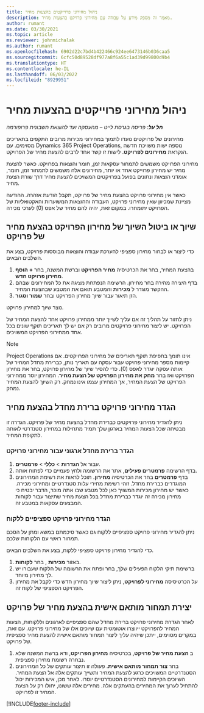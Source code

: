 ```yaml
---
title: ניהול מחירוני פרוייקטים בהצעות מחיר
description: מאמר זה מספק מידע על עבודה עם מחירוני פרויקט בהצעות מחיר.
author: rumant
ms.date: 03/30/2021
ms.topic: article
ms.reviewer: johnmichalak
ms.author: rumant
ms.openlocfilehash: 6902d22c7bd4b422466c924ee6473146b036caa5
ms.sourcegitcommit: 6cfc50d89528df977a8f6a55c1ad39d99800d9b4
ms.translationtype: HT
ms.contentlocale: he-IL
ms.lasthandoff: 06/03/2022
ms.locfileid: "8929951"
---
```

# <a name="manage-project-price-lists-on-project-quotes"></a>ניהול מחירוני פרוייקטים בהצעות מחיר 

_**חל על**: פריסה בגרסת לייט – מהעסקה ועד להוצאת חשבונית פרופורמה_

מחירונים של פרויקטים נועדו לתמוך במחירוני מכירות מרובים התקפים בתאריכים מסוימים. עם Dynamics 365 Project Operations, נוספה ישות משויכת חדשה הנקראת **מחירונים לפרויקט**. לישות זו קשר אחד לרבים להצעת מחיר של הפרויקט.

מחירוני הפרויקט משמשים לתמחור עסקאות זמן, חומר והוצאות בפרויקט. כאשר להצעת מחיר יש מחירון פרוייקט אחד או יותר, מחירונים אלה משמשים לתמחור זמן, חומר, אומדני הוצאות ונתונים בפועל בפרויקטים המשויכים להצעת מחיר דרך שורת הצעת מחיר.

כאשר אין מחירוני פרויקט בהצעת מחיר של פרויקט, תקבל הודעת אזהרה. ההודעה מציינת שמכיוון שאין מחירוני פרויקט, העבודה וההוצאות המשוערות והאקטואליות של הפרויקט יתומחרו. במקום זאת, יהיה להם מחיר של אפס (0) לערכי מכירה.

## <a name="associate-or-disassociate-a-project-price-list-on-a-project-quote"></a>שיוך או ביטול השיוך של מחירון הפרויקט בהצעת מחיר של פרויקט

כדי ליצור או לבחור מחירון ספציפי להערכת עבודה והוצאות מבוססות פרויקט, בצע את השלבים הבאים.

1. בהצעת המחיר, בחר את הכרטיסיה **מחיר הפרויקט** וברשת המשנה, בחר **+ הוסף מחירון פרויקט חדש**.
2. בדף היצירה מהירה בחר מחירון. הרשימה הנפתחת מציגה את כל המחירונים שבהם ההקשר מוגדר ל **מכירות** והמטבע תואם את המטבע שבהצעת המחיר.
4. הזן תיאור עבור שיוך מחירון הפרויקט ובחר **שמור וסגור**.

נוצר שיוך למחירון פרויקט.

ניתן לחזור על תהליך זה אם עליך לשייך יותר ממחירון פרויקט אחד להצעת המחיר של הפרויקט. יש ליצור מחירוני פרויקטים מרובים רק אם יש לך תאריכים תוקף שונים בכל אחד ממחירוני הפרויקט המשויכים.

> [!NOTE]
> Project Operations אינו תומך בחפיפת תוקף תאריכים של מחירוני הפרויקטים. אם קיימות מספר מחירוני פרויקט עבור עסקה עם תאריך נותן, כברירת מחדל המחיר של אותה עסקה יוגדר לאפס (0).
כדי להסיר שיוך של מחירון פרויקט, בחר את מחירון הפרויקט ואז בחר **מחק את מחירון הפרויקט של הצעת מחיר**. המחירון יוסר ממחירוני הפרויקט של הצעת המחיר, אך המחירון עצמו אינו נמחק. רק השיוך להצעת המחיר נמחק.

## <a name="set-up-default-project-price-lists-on-a-quote"></a>הגדר מחירוני פרויקט ברירת מחדל בהצעת מחיר

ניתן להגדיר מחירוני פרויקטים כברירת מחדל בהצעת מחיר של פרויקט. הגדרה זו מבטיחה שכל הצעות המחיר בארגון שלך תמיד מתחילות במחירון סטנדרטי לאותה לתקופת המחיר.

### <a name="set-up-organizational-default-for-project-price-lists"></a>הגדר ברירת מחדל ארגוני עבור מחירוני פרויקט

1. עבור אל **הגדרות** > **כללי** > **פרמטרים**.
2. בדף הרשימה **פרמטרים פעילים**, אתר את הרשומה ולחץ פעמיים כדי לפתוח אותה. 
3. בדף **פרמטרים** בחר את הכרטיסיה **מחירון**. תוכל לראות את רשימת המחירונים המוגדרים כברירת מחדל. זוהי רשימת מחירי עלות סטנדרטיים ומחירוני מכירה. כאשר יש מחירון מכירות המשויך כאן לכל מטבע שבו אתה מוכר, הדבר יבטיח כי מחירון מכירה זה יוגדר כברירת מחדל בכל הצעת מחיר שתיצור עבור לקוחות המבצעים עסקאות במטבע זה.

### <a name="set-up-customer-specific-project-price-lists"></a>הגדר מחירוני פרויקט ספציפיים ללקוח

ניתן להגדיר מחירוני פרויקט ספציפיים ללקוח גם כאשר סיכמתם במשא ומתן על הסכם תמחור ראשי עם הלקוחות שלכם.

כדי להגדיר מחירון פרויקט ספציפי ללקוח, בצע את השלבים הבאים.

1. באזור **מכירות** , בחר **לקוחות**.
2. ברשימת תיקי הלקוח הפעילים שלך, בחר ופתח את הרשומה של הלקוח שעבורו יש לך מחירון מיוחד.
3. על הכרטיסיסה **מחירוני לפרויקט**, ניתן ליצור שיוך מחירון חדש כדי לקבל את מחירון הפרויקט הספציפי של לקוח זה.

## <a name="create-custom-pricing-on-a-project-quote"></a>יצירת תמחור מותאם אישית בהצעת מחיר של פרויקט

לאחר הגדרת מחירוני פרויקט ברירת מחדל שהם ספציפיים לארגונים וללקוחות, הצעות המחיר להפרויקט ייווצרו אוטומטית עם שיוכים אלו של מחירוני פרויקט. עם זאת, במקרים מסוימים, ייתכן שיהיה עליך ליצור תמחור מותאם אישית להצעת מחיר ספציפית של פרויקט. 

1. ב **הצעת מחיר של פרויקט**, בכרטיסיה **מחירון הפרויקט**, ודא ברשת המשנה שלא נבחרה רשומת מחירון ספציפית.
2. בחר **צור תמחור מותאם אישית**. פעולה זו תיצור עותקים של כל המחירונים הסטנדרטיים המשויכים כרגע להצעת המחיר ותשייך עותקים אלה אל הצעת המחיר. השיוכים הקיימות למחירונים הסטנדרטיים יוסרו. לאחר מכן, איש המכירות יכול להתחיל לערוך את המחירים בהעתקים אלה. מחירים אלה ששונו, יחולו רק על הצעת המחיר זו לפרויקט.


[!INCLUDE[footer-include](../../includes/footer-banner.md)]
